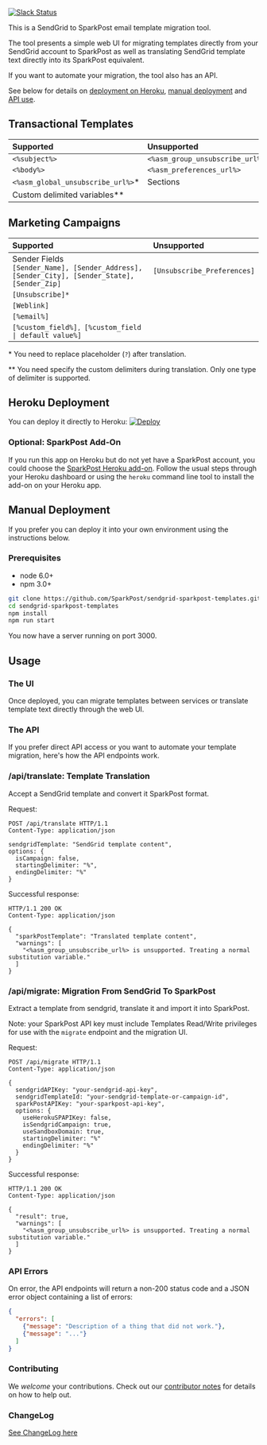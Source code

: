 [![Slack Status](http://slack.sparkpost.com/badge.svg)](http://slack.sparkpost.com)

This is a SendGrid to SparkPost email template migration tool.

The tool presents a simple web UI for migrating templates directly from your SendGrid account to SparkPost as well as translating SendGrid template text directly into its SparkPost equivalent.

If you want to automate your migration, the tool also has an API.

See below for details on [deployment on Heroku](#heroku-deployment), [manual deployment](#manual-deployment) and [API use](#the-api).

## Transactional Templates

| Supported 	                        | Unsupported 	                      |
|:------------------------------------|:----------------------------- 	    |
| `<%subject%>`              	        | `<%asm_group_unsubscribe_url%>`
| `<%body%>` 	                        | `<%asm_preferences_url%>`
| `<%asm_global_unsubscribe_url%>`*   | Sections |
| Custom delimited variables**   | |


## Marketing Campaigns

| Supported 	                        | Unsupported 	                      |
|:------------------------------------|:----------------------------- 	    |
|Sender Fields <br/> `[Sender_Name], [Sender_Address], [Sender_City], [Sender_State],[Sender_Zip]` | `[Unsubscribe_Preferences]`
|`[Unsubscribe]*`                      | |
|`[Weblink]`                          | |
|`[%email%]`                          | |
|<code>[%custom_field%]`, `[%custom_field &#124; default value%]</code> | |

\* You need to replace placeholder (`?`) after translation.

\** You need specify the custom delimiters during translation. Only one type of delimiter is supported.


## Heroku Deployment

You can deploy it directly to Heroku: [![Deploy](https://www.herokucdn.com/deploy/button.svg)](https://heroku.com/deploy)

### Optional: SparkPost Add-On

If you run this app on Heroku but do not yet have a SparkPost account, you could choose the [SparkPost Heroku add-on](https://elements.heroku.com/addons/sparkpost).
Follow the usual steps through your Heroku dashboard or using the `heroku` command line tool to install the add-on on your Heroku app.

## Manual Deployment

If you prefer you can deploy it into your own environment using the instructions below.

### Prerequisites

 - node 6.0+
 - npm 3.0+

```bash
git clone https://github.com/SparkPost/sendgrid-sparkpost-templates.git
cd sendgrid-sparkpost-templates
npm install
npm run start
```

You now have a server running on port 3000.

## Usage

### The UI

Once deployed, you can migrate templates between services or translate template text directly through the web UI.

### The API

If you prefer direct API access or you want to automate your template migration, here's how the API endpoints work.

### /api/translate: Template Translation

Accept a SendGrid template and convert it SparkPost format.

Request:

```
POST /api/translate HTTP/1.1
Content-Type: application/json

sendgridTemplate: "SendGrid template content",
options: {
  isCampaign: false,
  startingDelimiter: "%",
  endingDelimiter: "%"
}

```

Successful response:

```
HTTP/1.1 200 OK
Content-Type: application/json

{
  "sparkPostTemplate": "Translated template content",
  "warnings": [
    "<%asm_group_unsubscribe_url%> is unsupported. Treating a normal substitution variable."
  ]
}
```

### /api/migrate: Migration From SendGrid To SparkPost

Extract a template from sendgrid, translate it and import it into SparkPost.

Note: your SparkPost API key must include Templates Read/Write privileges for use with the `migrate` endpoint and the migration UI.

Request:

```
POST /api/migrate HTTP/1.1
Content-Type: application/json

{
  sendgridAPIKey: "your-sendgrid-api-key",
  sendgridTemplateId: "your-sendgrid-template-or-campaign-id",
  sparkPostAPIKey: "your-sparkpost-api-key",
  options: {
    useHerokuSPAPIKey: false,
    isSendgridCampaign: true,
    useSandboxDomain: true,
    startingDelimiter: "%"
    endingDelimiter: "%"
  }
}

```

Successful response:

```
HTTP/1.1 200 OK
Content-Type: application/json

{
  "result": true,
  "warnings": [
    "<%asm_group_unsubscribe_url%> is unsupported. Treating a normal substitution variable."
  ]
}
```

### API Errors

On error, the API endpoints will return a non-200 status code and a JSON error object containing a list of errors:

```json
{
  "errors": [
    {"message": "Description of a thing that did not work."},
    {"message": "..."}
  ]
}
```

### Contributing

We *welcome* your contributions.  Check out our [contributor notes](CONTRIBUTING.md) for details on how to help out.

### ChangeLog

[See ChangeLog here](CHANGELOG.md)
